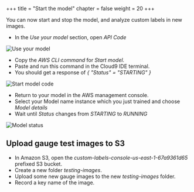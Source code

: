 +++
title = "Start the model"
chapter = false
weight = 20
+++

You can now start and stop the model, and analyze custom labels in new images.

* In the *Use your model* section, open *API Code*

![Use your model](20_testing_model/images/test-model-1.png "Use your model")

* Copy the *AWS CLI command* for *Start model*.
* Paste and run this command in the Cloud9 IDE terminal.
* You should get a response of *{ "Status" = "STARTING" }*

![Start model code](20_testing_model/images/test-model-2.png "Start model code")

* Return to your model in the AWS management console.
* Select your Model name instance which you just trained and choose *Model details*
* Wait until *Status* changes from *STARTING* to *RUNNING*

![Model status](20_testing_model/images/test-model-3.png "Model status")

## Upload gauge test images to S3

* In Amazon S3, open the *custom-labels-console-us-east-1-67a9361d65* prefixed S3 bucket.
* Create a new folder *testing-images*.
* Upload some new gauge images to the new *testing-images* folder.
* Record a key name of the image.
